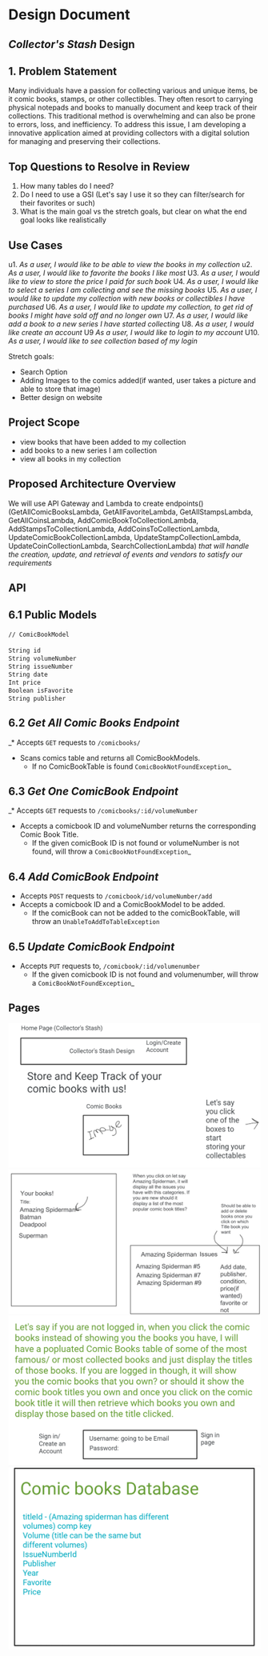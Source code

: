 # Design Document

## _Collector's Stash_ Design

## 1. Problem Statement
Many individuals have a passion for collecting various and unique items, be it comic books, stamps, or other collectibles. They often resort to carrying physical notepads and books to manually document and keep track of their collections. This traditional method is overwhelming and can also be prone to errors, loss, and inefficiency. To address this issue, I am developing a innovative application aimed at providing collectors with a digital solution for managing and preserving their collections.

## Top Questions to Resolve in Review
1. How many tables do I need?
2. Do I need to use a GSI (Let's say I use it so they can filter/search for their favorites or such)
3. What is the main goal vs the stretch goals, but clear on what the end goal looks like realistically

## Use Cases
u1. _As a user, I would like to be able to view the books in my collection_
u2. _As a user, I would like to favorite the books I like most_
U3. _As a user, I would like to view to store the price I paid for such book_
U4. _As a user, I would like to select a series I am collecting and see the missing books_
U5. _As a user, I would like to update my collection with new books or collectibles I have purchased_
U6. _As a user, I would like to update my collection, to get rid of books I might have sold off and no longer own_
U7. _As a user, I would like add a book to a new series I have started collecting_
U8. _As a user, I would like create an account_
U9 _As a user, I would like to login to my account_
U10. _As a user, I would like to see collection based of my login_

Stretch goals:
- Search Option
- Adding Images to the comics added(if wanted, user takes a picture and able to store that image)
- Better design on website

## Project Scope
- view books that have been added to my collection
- add books to a new series I am collection
- view all books in my collection

## Proposed Architecture Overview
We will use API Gateway and Lambda to create endpoints()
(GetAllComicBooksLambda, GetAllFavoriteLambda, GetAllStampsLambda, GetAllCoinsLambda, AddComicBookToCollectionLambda, AddStampsToCollectionLambda, AddCoinsToCollectionLambda, UpdateComicBookCollectionLambda, UpdateStampCollectionLambda, UpdateCoinCollectionLambda, SearchCollectionLambda)
_that will handle the creation, update, and retrieval of events and vendors to satisfy our requirements_

## API

## 6.1 Public Models
```
// ComicBookModel

String id
String volumeNumber
String issueNumber
String date
Int price
Boolean isFavorite
String publisher
```

## 6.2 _Get All Comic Books Endpoint_

_* Accepts `GET` requests to `/comicbooks/`
* Scans comics table and returns all ComicBookModels.
    * If no ComicBookTable is found
      `ComicBookNotFoundException`_


## 6.3 _Get One ComicBook Endpoint_

_* Accepts `GET` requests to `/comicbooks/:id/volumeNumber`
* Accepts a comicbook ID and volumeNumber returns the corresponding Comic Book Title.
    * If the given comicBook ID is not found or volumeNumber is not found, will throw a
      `ComicBookNotFoundException`_

## 6.4 _Add ComicBook Endpoint_

* Accepts `POST` requests to `/comicbook/id/volumeNumber/add`
* Accepts a comicbook ID and a ComicBookModel to be added.
    * If the comicBook can not be added to the comicBookTable, will throw an `UnableToAddToTableException`


## 6.5 _Update ComicBook Endpoint_

* Accepts `PUT` requests to, `/comicbook/:id/volumenumber`
    * If the given comicbook ID is not found and volumenumber, will throw a
      `ComicBookNotFoundException`_


## Pages
  
![](../../../../resources/images/designImages/homepagenew.png)
![Second Page.JPG](..%2F..%2F..%2F..%2Fresources%2Fimages%2FdesignImages%2FSecond%20Page.JPG)
![](../../../../resources/images/designImages/thirdpagenew.png)
![](../../../../resources/images/designImages/fourthpagenew.png)

